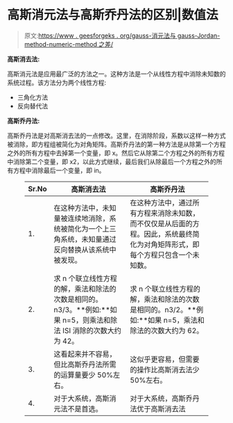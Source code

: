 # 高斯消元法与高斯乔丹法的区别|数值法

> 原文:[https://www . geesforgeks . org/gauss-消元法与 gauss-Jordan-method-numeric-method 之差/](https://www.geeksforgeeks.org/difference-between-gauss-elimination-method-and-gauss-jordan-method-numerical-method/)

**高斯消去法:**

高斯消元法是应用最广泛的方法之一。这种方法是一个从线性方程中消除未知数的系统过程。该方法分为两个线性方程:

*   三角化方法
*   反向替代法

**高斯乔丹法:**

高斯乔丹法是对高斯消去法的一点修改。这里，在消除阶段，系数以这样一种方式被消除，即方程组被简化为对角矩阵。高斯乔丹法的第一种方法是从除第一个方程之外的所有方程中去掉第一个变量，即 x。然后它从除第二个方程之外的所有方程中消除第二个变量，即 x2，以此方式继续，最后我们从除最后一个方程之外的所有方程中消除最后一个变量，即 in。

<figure class="table">

| Sr.No | 高斯消去法 | 高斯乔丹法 |
| --- | --- | --- |
| 1. | 在这种方法中，未知量被连续地消除，系统被简化为一个上三角系统，未知量通过反向替换从该系统中被发现。 | 在这种方法中，通过所有方程来消除未知数，而不仅仅是从后面的方程。因此，系统最终简化为对角矩阵形式，即每个方程只包含一个未知数。 |
| 2. | 求 n 个联立线性方程的解，乘法和除法的次数是相同的。n3/3。**例如:**如果 n=5，则乘法和除法 ISI 消除的次数大约为 42。 | 求 n 个联立线性方程的解，乘法和除法的次数是相同的。n3/2。**例如:**如果 n=5，乘法和除法的次数大约为 62。 |
| 3. | 这看起来并不容易，但比高斯乔丹法所需的运算量要少 50%左右。 | 这似乎更容易，但需要的操作比高斯消去法少 50%左右。 |
| 4. | 对于大系统，高斯消元法不是首选。 | 对于大系统，高斯乔丹法优于高斯消去法 |

</figure>